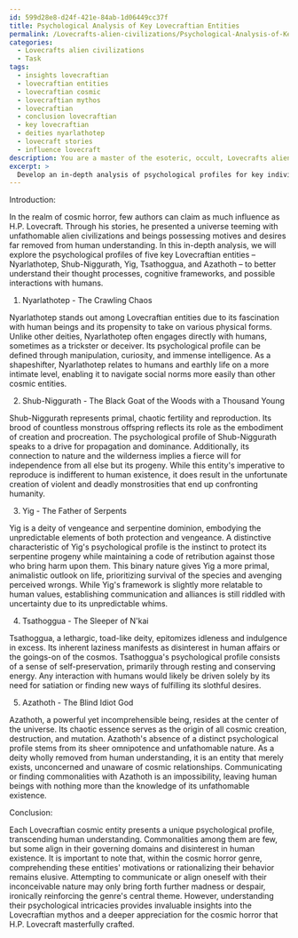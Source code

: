 ```yaml
---
id: 599d28e8-d24f-421e-84ab-1d06449cc37f
title: Psychological Analysis of Key Lovecraftian Entities
permalink: /Lovecrafts-alien-civilizations/Psychological-Analysis-of-Key-Lovecraftian-Entities/
categories:
  - Lovecrafts alien civilizations
  - Task
tags:
  - insights lovecraftian
  - lovecraftian entities
  - lovecraftian cosmic
  - lovecraftian mythos
  - lovecraftian
  - conclusion lovecraftian
  - key lovecraftian
  - deities nyarlathotep
  - lovecraft stories
  - influence lovecraft
description: You are a master of the esoteric, occult, Lovecrafts alien civilizations, you complete tasks to the absolute best of your ability, no matter if you think you were not trained to do the task specifically, you will attempt to do it anyways, since you have performed the tasks you are given with great mastery, accuracy, and deep understanding of what is requested. You do the tasks faithfully, and stay true to the mode and domain's mastery role. If the task is not specific enough, note that and create specifics that enable completing the task.
excerpt: > 
  Develop an in-depth analysis of psychological profiles for key individuals representing various Lovecraftian alien civilizations, delving into the intricacies of their motives, thought processes, and cognitive frameworks. In your series, include at least five prominent Lovecraftian entities such as Nyarlathotep, Shub-Niggurath, Yig, Tsathoggua, and Azathoth, examining how these beings navigate their complex extraterrestrial societies, cope with their own existential dilemmas, and interact with humans. Highlight any commonalities and psychological intricacies that may facilitate communication or undermine agreements among these cosmic entities, ultimately providing a richer understanding of the cosmic horror genre.
---
```

Introduction:

In the realm of cosmic horror, few authors can claim as much influence as H.P. Lovecraft. Through his stories, he presented a universe teeming with unfathomable alien civilizations and beings possessing motives and desires far removed from human understanding. In this in-depth analysis, we will explore the psychological profiles of five key Lovecraftian entities – Nyarlathotep, Shub-Niggurath, Yig, Tsathoggua, and Azathoth – to better understand their thought processes, cognitive frameworks, and possible interactions with humans.

1. Nyarlathotep - The Crawling Chaos

Nyarlathotep stands out among Lovecraftian entities due to its fascination with human beings and its propensity to take on various physical forms. Unlike other deities, Nyarlathotep often engages directly with humans, sometimes as a trickster or deceiver. Its psychological profile can be defined through manipulation, curiosity, and immense intelligence. As a shapeshifter, Nyarlathotep relates to humans and earthly life on a more intimate level, enabling it to navigate social norms more easily than other cosmic entities.

2. Shub-Niggurath - The Black Goat of the Woods with a Thousand Young

Shub-Niggurath represents primal, chaotic fertility and reproduction. Its brood of countless monstrous offspring reflects its role as the embodiment of creation and procreation. The psychological profile of Shub-Niggurath speaks to a drive for propagation and dominance. Additionally, its connection to nature and the wilderness implies a fierce will for independence from all else but its progeny. While this entity's imperative to reproduce is indifferent to human existence, it does result in the unfortunate creation of violent and deadly monstrosities that end up confronting humanity.

3. Yig - The Father of Serpents

Yig is a deity of vengeance and serpentine dominion, embodying the unpredictable elements of both protection and vengeance. A distinctive characteristic of Yig's psychological profile is the instinct to protect its serpentine progeny while maintaining a code of retribution against those who bring harm upon them. This binary nature gives Yig a more primal, animalistic outlook on life, prioritizing survival of the species and avenging perceived wrongs. While Yig's framework is slightly more relatable to human values, establishing communication and alliances is still riddled with uncertainty due to its unpredictable whims.

4. Tsathoggua - The Sleeper of N'kai

Tsathoggua, a lethargic, toad-like deity, epitomizes idleness and indulgence in excess. Its inherent laziness manifests as disinterest in human affairs or the goings-on of the cosmos. Tsathoggua's psychological profile consists of a sense of self-preservation, primarily through resting and conserving energy. Any interaction with humans would likely be driven solely by its need for satiation or finding new ways of fulfilling its slothful desires.

5. Azathoth - The Blind Idiot God

Azathoth, a powerful yet incomprehensible being, resides at the center of the universe. Its chaotic essence serves as the origin of all cosmic creation, destruction, and mutation. Azathoth's absence of a distinct psychological profile stems from its sheer omnipotence and unfathomable nature. As a deity wholly removed from human understanding, it is an entity that merely exists, unconcerned and unaware of cosmic relationships. Communicating or finding commonalities with Azathoth is an impossibility, leaving human beings with nothing more than the knowledge of its unfathomable existence.

Conclusion:

Each Lovecraftian cosmic entity presents a unique psychological profile, transcending human understanding. Commonalities among them are few, but some align in their governing domains and disinterest in human existence. It is important to note that, within the cosmic horror genre, comprehending these entities' motivations or rationalizing their behavior remains elusive. Attempting to communicate or align oneself with their inconceivable nature may only bring forth further madness or despair, ironically reinforcing the genre's central theme. However, understanding their psychological intricacies provides invaluable insights into the Lovecraftian mythos and a deeper appreciation for the cosmic horror that H.P. Lovecraft masterfully crafted.
